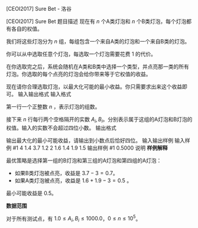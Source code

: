 



[CEOI2017] Sure Bet - 洛谷














[CEOI2017] Sure Bet
题目描述
现在有 $n$ 个A类灯泡和 $n$ 个B类灯泡，每个灯泡都有各自的权值。

我们将这些灯泡分为 $n$ 组，每组包含一个来自A类的灯泡和一个来自B类的灯泡。

你可以从中选取任意个灯泡，每选取一个灯泡需要花费 $1$ 的代价。

在你选取完之后，系统会随机在A类和B类中选择一个类型，并点亮那一类的所有灯泡。你选取的每个点亮的灯泡会给你带来等于它权值的收益。

现在请你合理选取灯泡，以最大化可能的最小收益。你只需要求出来这个收益即可。
输入输出格式
输入格式

第一行一个正整数 $n$ ，表示灯泡的组数。

接下来 $n$ 行每行两个空格隔开的实数 $A_i,B_i$​​。分别表示属于这组的A灯泡和B灯泡的权值。输入的实数不会超过四位小数。
输出格式

输出最大化的最小可能收益，请输出到小数点后恰好四位。
输入输出样例
输入样例 #1
4
1.4 3.7
1.2 2
1.6 1.4
1.9 1.5
输出样例 #1
0.5000
说明
**样例解释**

最优策略是选择第一组的B灯泡和第三组的A灯泡和第四组的A灯泡：

-    如果B类灯泡被点亮，收益是 $3.7-3=0.7$。
-    如果A类灯泡被点亮，收益是 $1.6+1.9-3=0.5$ 。

最小可能收益是 $0.5$。

**数据范围**

对于所有测试点，有 $1.0\le A_i,B_i\le 1000.0$，$0\le n\le 10^5$。






